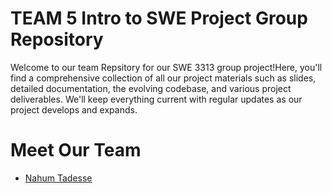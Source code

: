 # TEAM 5 Intro to SWE Project Group Repository
Welcome to our team Repsitory for our SWE 3313 group project!Here, you'll find a comprehensive collection of all our project materials such as slides, detailed documentation, the evolving codebase, and various project deliverables. We'll keep everything current with regular updates as our project develops and expands.





# Meet Our Team

- [Nahum Tadesse](./nahumresume.md)
